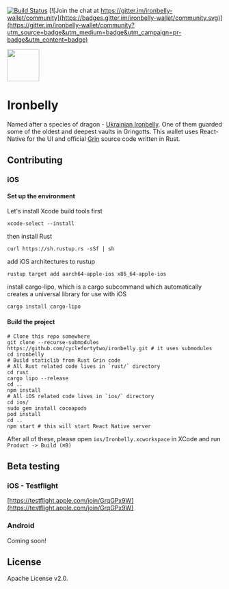 [![Build Status](https://travis-ci.com/cyclefortytwo/ironbelly.svg?branch=master)](https://travis-ci.com/cyclefortytwo/ironbelly)
[![Join the chat at https://gitter.im/ironbelly-wallet/community](https://badges.gitter.im/ironbelly-wallet/community.svg)](https://gitter.im/ironbelly-wallet/community?utm_source=badge&utm_medium=badge&utm_campaign=pr-badge&utm_content=badge)

<a href="https://apps.apple.com/us/app/ironbelly/id1475413396" target="_blank"><img height="75" src="https://ironbelly.app/assets/appstore.png"></a>

# Ironbelly

Named after a species of dragon - [Ukrainian Ironbelly](http://harrypotter.wikia.com/wiki/Ukrainian_Ironbelly). One of them guarded some of the oldest and deepest vaults in Gringotts.
This wallet uses React-Native for the UI and official [Grin](https://github.com/mimblewimble/grin/) source code written in Rust.

## Contributing
### iOS
#### Set up the environment

Let's install Xcode build tools first

`xcode-select --install`

then install Rust

`curl https://sh.rustup.rs -sSf | sh`

add iOS architectures to rustup

`rustup target add aarch64-apple-ios x86_64-apple-ios`

install cargo-lipo, which is a cargo subcommand which automatically creates a universal library for use with iOS

`cargo install cargo-lipo`

#### Build the project

```
# Clone this repo somewhere
git clone --recurse-submodules https://github.com/cyclefortytwo/ironbelly.git # it uses submodules
cd ironbelly
# Build staticlib from Rust Grin code
# All Rust related code lives in `rust/` directory
cd rust
cargo lipo --release
cd ..
npm install
# All iOS related code lives in `ios/` directory
cd ios/
sudo gem install cocoapods
pod install
cd ..
npm start # this will start React Native server
```

After all of these, please open `ios/Ironbelly.xcworkspace` in XCode and run `Product -> Build (⌘B)`

## Beta testing
### iOS - Testflight
[https://testflight.apple.com/join/GrqGPx9W](https://testflight.apple.com/join/GrqGPx9W)
### Android
Coming soon!

## License

Apache License v2.0.
